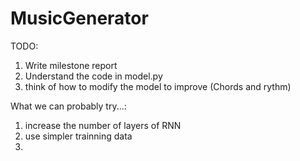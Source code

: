 # MusicGenerator

TODO:

1. Write milestone report 
2. Understand the code in model.py 
3. think of how to modify the model to improve (Chords and rythm)

What we can probably try...:
1. increase the number of layers of RNN
2. use simpler trainning data 
3. 
